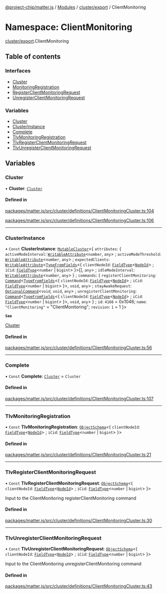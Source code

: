 [@project-chip/matter.js](../README.md) / [Modules](../modules.md) / [cluster/export](cluster_export.md) / ClientMonitoring

# Namespace: ClientMonitoring

[cluster/export](cluster_export.md).ClientMonitoring

## Table of contents

### Interfaces

- [Cluster](../interfaces/cluster_export.ClientMonitoring.Cluster.md)
- [MonitoringRegistration](../interfaces/cluster_export.ClientMonitoring.MonitoringRegistration.md)
- [RegisterClientMonitoringRequest](../interfaces/cluster_export.ClientMonitoring.RegisterClientMonitoringRequest.md)
- [UnregisterClientMonitoringRequest](../interfaces/cluster_export.ClientMonitoring.UnregisterClientMonitoringRequest.md)

### Variables

- [Cluster](cluster_export.ClientMonitoring.md#cluster)
- [ClusterInstance](cluster_export.ClientMonitoring.md#clusterinstance)
- [Complete](cluster_export.ClientMonitoring.md#complete)
- [TlvMonitoringRegistration](cluster_export.ClientMonitoring.md#tlvmonitoringregistration)
- [TlvRegisterClientMonitoringRequest](cluster_export.ClientMonitoring.md#tlvregisterclientmonitoringrequest)
- [TlvUnregisterClientMonitoringRequest](cluster_export.ClientMonitoring.md#tlvunregisterclientmonitoringrequest)

## Variables

### Cluster

• **Cluster**: [`Cluster`](../interfaces/cluster_export.ClientMonitoring.Cluster.md)

#### Defined in

[packages/matter.js/src/cluster/definitions/ClientMonitoringCluster.ts:104](https://github.com/project-chip/matter.js/blob/0c058ae17fdba4c0b89b8b13c309011d51782299/packages/matter.js/src/cluster/definitions/ClientMonitoringCluster.ts#L104)

[packages/matter.js/src/cluster/definitions/ClientMonitoringCluster.ts:106](https://github.com/project-chip/matter.js/blob/0c058ae17fdba4c0b89b8b13c309011d51782299/packages/matter.js/src/cluster/definitions/ClientMonitoringCluster.ts#L106)

___

### ClusterInstance

• `Const` **ClusterInstance**: [`MutableCluster`](../interfaces/cluster_export.MutableCluster-1.md)\<\{ `attributes`: \{ `activeModeInterval`: [`WritableAttribute`](../interfaces/cluster_export.WritableAttribute.md)\<`number`, `any`\> ; `activeModeThreshold`: [`WritableAttribute`](../interfaces/cluster_export.WritableAttribute.md)\<`number`, `any`\> ; `expectedClients`: [`WritableAttribute`](../interfaces/cluster_export.WritableAttribute.md)\<[`TypeFromFields`](tlv_export.md#typefromfields)\<\{ `clientNodeId`: [`FieldType`](../interfaces/tlv_export.FieldType.md)\<[`NodeId`](datatype_export.md#nodeid)\> ; `iCid`: [`FieldType`](../interfaces/tlv_export.FieldType.md)\<`number` \| `bigint`\>  }\>[], `any`\> ; `idleModeInterval`: [`WritableAttribute`](../interfaces/cluster_export.WritableAttribute.md)\<`number`, `any`\>  } ; `commands`: \{ `registerClientMonitoring`: [`Command`](../interfaces/cluster_export.Command.md)\<[`TypeFromFields`](tlv_export.md#typefromfields)\<\{ `clientNodeId`: [`FieldType`](../interfaces/tlv_export.FieldType.md)\<[`NodeId`](datatype_export.md#nodeid)\> ; `iCid`: [`FieldType`](../interfaces/tlv_export.FieldType.md)\<`number` \| `bigint`\>  }\>, `void`, `any`\> ; `stayAwakeRequest`: [`OptionalCommand`](../interfaces/cluster_export.OptionalCommand.md)\<`void`, `void`, `any`\> ; `unregisterClientMonitoring`: [`Command`](../interfaces/cluster_export.Command.md)\<[`TypeFromFields`](tlv_export.md#typefromfields)\<\{ `clientNodeId`: [`FieldType`](../interfaces/tlv_export.FieldType.md)\<[`NodeId`](datatype_export.md#nodeid)\> ; `iCid`: [`FieldType`](../interfaces/tlv_export.FieldType.md)\<`number` \| `bigint`\>  }\>, `void`, `any`\>  } ; `id`: ``4166`` = 0x1046; `name`: ``"ClientMonitoring"`` = "ClientMonitoring"; `revision`: ``1`` = 1 }\>

**`See`**

[Cluster](cluster_export.ClientMonitoring.md#cluster)

#### Defined in

[packages/matter.js/src/cluster/definitions/ClientMonitoringCluster.ts:56](https://github.com/project-chip/matter.js/blob/0c058ae17fdba4c0b89b8b13c309011d51782299/packages/matter.js/src/cluster/definitions/ClientMonitoringCluster.ts#L56)

___

### Complete

• `Const` **Complete**: [`Cluster`](../interfaces/cluster_export.ClientMonitoring.Cluster.md) = `Cluster`

#### Defined in

[packages/matter.js/src/cluster/definitions/ClientMonitoringCluster.ts:107](https://github.com/project-chip/matter.js/blob/0c058ae17fdba4c0b89b8b13c309011d51782299/packages/matter.js/src/cluster/definitions/ClientMonitoringCluster.ts#L107)

___

### TlvMonitoringRegistration

• `Const` **TlvMonitoringRegistration**: [`ObjectSchema`](../classes/tlv_export.ObjectSchema.md)\<\{ `clientNodeId`: [`FieldType`](../interfaces/tlv_export.FieldType.md)\<[`NodeId`](datatype_export.md#nodeid)\> ; `iCid`: [`FieldType`](../interfaces/tlv_export.FieldType.md)\<`number` \| `bigint`\>  }\>

#### Defined in

[packages/matter.js/src/cluster/definitions/ClientMonitoringCluster.ts:21](https://github.com/project-chip/matter.js/blob/0c058ae17fdba4c0b89b8b13c309011d51782299/packages/matter.js/src/cluster/definitions/ClientMonitoringCluster.ts#L21)

___

### TlvRegisterClientMonitoringRequest

• `Const` **TlvRegisterClientMonitoringRequest**: [`ObjectSchema`](../classes/tlv_export.ObjectSchema.md)\<\{ `clientNodeId`: [`FieldType`](../interfaces/tlv_export.FieldType.md)\<[`NodeId`](datatype_export.md#nodeid)\> ; `iCid`: [`FieldType`](../interfaces/tlv_export.FieldType.md)\<`number` \| `bigint`\>  }\>

Input to the ClientMonitoring registerClientMonitoring command

#### Defined in

[packages/matter.js/src/cluster/definitions/ClientMonitoringCluster.ts:30](https://github.com/project-chip/matter.js/blob/0c058ae17fdba4c0b89b8b13c309011d51782299/packages/matter.js/src/cluster/definitions/ClientMonitoringCluster.ts#L30)

___

### TlvUnregisterClientMonitoringRequest

• `Const` **TlvUnregisterClientMonitoringRequest**: [`ObjectSchema`](../classes/tlv_export.ObjectSchema.md)\<\{ `clientNodeId`: [`FieldType`](../interfaces/tlv_export.FieldType.md)\<[`NodeId`](datatype_export.md#nodeid)\> ; `iCid`: [`FieldType`](../interfaces/tlv_export.FieldType.md)\<`number` \| `bigint`\>  }\>

Input to the ClientMonitoring unregisterClientMonitoring command

#### Defined in

[packages/matter.js/src/cluster/definitions/ClientMonitoringCluster.ts:43](https://github.com/project-chip/matter.js/blob/0c058ae17fdba4c0b89b8b13c309011d51782299/packages/matter.js/src/cluster/definitions/ClientMonitoringCluster.ts#L43)
